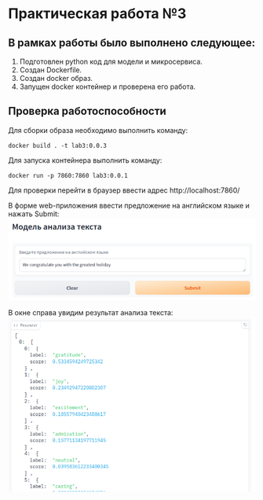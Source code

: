# Практическая работа №3

## В рамках работы было выполнено следующее:

1. Подготовлен python код для модели и микросервиса.
2. Создан Dockerfile.
3. Создан docker образ.
4. Запущен docker контейнер и проверена его работа.

## Проверка работоспособности

Для сборки образа необходимо выполнить команду:
```
docker build . -t lab3:0.0.3
```

Для запуска контейнера выполнить команду:
```
docker run -p 7860:7860 lab3:0.0.1
```

Для проверки перейти в браузер  ввести адрес http://localhost:7860/

В форме web-приложения ввести предложение на английском языке и нажать Submit:
![alt text](image.png)

В окне справа увидим результат анализа текста:
![alt text](image-1.png)